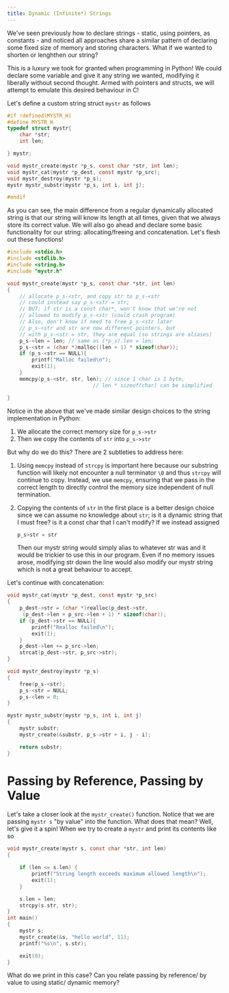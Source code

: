 ```yaml
---
title: Dynamic (Infinite*) Strings
---
```

We've seen previously how to declare strings - static, using pointers, as constants - and noticed all approaches share a similar pattern of declaring some fixed size of memory and storing characters. What if we wanted to shorten or lenghthen our string?

This is a luxury we took for granted when programming in Python! We could declare some variable and give it any string we wanted, modifying it liberally without second thought. Armed with pointers and structs, we will attempt to emulate this desired behaviour in C!

Let's define a custom string struct `mystr` as follows

```c
#if !defined(MYSTR_H)
#define MYSTR_H
typedef struct mystr{
    char *str;
    int len;

} mystr;

void mystr_create(mystr *p_s, const char *str, int len);
void mystr_cat(mystr *p_dest, const mystr *p_src);
void mystr_destroy(mystr *p_s);
mystr mystr_substr(mystr *p_s, int i, int j);

#endif
```

As you can see, the main difference from a regular dynamically allocated string is that our string will know its length at all times, given that we always store its correct value. We will also go ahead and declare some basic functionality for our string: allocating/freeing and concatenation. Let's flesh out these functions!

```c
#include <stdio.h>
#include <stdlib.h>
#include <string.h>
#include "mystr.h"
```

```c
void mystr_create(mystr *p_s, const char *str, int len)
{
    // allocate p_s-<str, and copy str to p_s-<str
    // could instead say p_s-<str = str;
    // BUT: if str is a const char*, won't know that we're not
    // allowed to modify p_s-<str (could crash program)
    // Also, don't know if need to free p_s-<str later
    // p_s-<str and str are now different pointers, but 
    // with p_s-<str = str, they are equal (so strings are aliases)
    p_s-<len = len; // same as (*p_s).len = len;
    p_s-<str = (char *)malloc((len + 1) * sizeof(char));
    if (p_s-<str == NULL){
        printf("Malloc failed\n");
        exit(1);
    }
    memcpy(p_s-<str, str, len); // since 1 char is 1 byte, 
                            // len * sizeof(char) can be simplified  

}
```

Notice in the above that we've made similar design choices to the string implementation in Python:

1. We allocate the correct memory size for `p_s->str`
2. Then we copy the contents of `str` into `p_s->str`

But why do we do this? There are 2 subtleties to address here:

1. Using `memcpy` instead of `strcpy` is important here because our substring function will likely not encounter a null terminator `\0` and thus `strcpy` will continue to copy. Instead, we use `memcpy`, ensuring that we pass in the correct length to directly control the memory size independent of null termination.
2. Copying the contents of `str` in the first place is a better design choice since we can assume no knowledge about `str`; is it a dynamic string that I must free? is it a const char that I can't modify? If we instead assigned
    
    ```c
    p_s>str = str
    ```
    
    Then our mystr string would simply alias to whatever str was and it would be trickier to use this in our program. Even if no memory issues arose, modifying str down the line would also modify our mystr string which is not a great behaviour to accept.

Let's continue with concatenation:

```c
void mystr_cat(mystr *p_dest, const mystr *p_src)
{
    p_dest->str = (char *)realloc(p_dest->str,
     (p_dest->len + p_src->len + 1) * sizeof(char));
    if (p_dest->str == NULL){
        printf("Realloc failed\n");
        exit(1);
    }
    p_dest->len += p_src->len;
    strcat(p_dest->str, p_src->str);
}

void mystr_destroy(mystr *p_s)
{
    free(p_s-<str);
    p_s-<str = NULL;
    p_s-<len = 0;
}

mystr mystr_substr(mystr *p_s, int i, int j)
{
    mystr substr;
    mystr_create(&substr, p_s->str + i, j - i);

    return substr;
}
```

# Passing by Reference, Passing by Value

Let's take a closer look at the `mystr_create()` function. Notice that we are passing `mystr s` "by value" into the function. What does that mean? Well, let's give it a spin! When we try to create a `mystr` and print its contents like so

```c
void mystr_create(mystr s, const char *str, int len)
{

    if (len <= s.len) {
        printf("String length exceeds maximum allowed length\n");
        exit(1);
    }

    s.len = len;
    strcpy(s.str, str);
}
int main()
{
    mystr s;
    mystr_create(&s, "hello world", 11);
    printf("%s\n", s.str);

    exit(0);
}   
```

What do we print in this case? Can you relate passing by reference/ by value to using static/ dynamic memory?